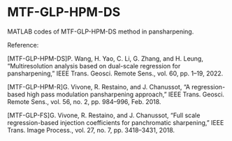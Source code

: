 # MTF-GLP-HPM-DS
MATLAB codes of MTF-GLP-HPM-DS method in pansharpening.

Reference:

[MTF-GLP-HPM-DS]P. Wang, H. Yao, C. Li, G. Zhang, and H. Leung, “Multiresolution analysis based on dual-scale regression for pansharpening,” IEEE Trans. Geosci. Remote Sens., vol. 60, pp. 1–19, 2022.

[MTF-GLP-HPM-R]G. Vivone, R. Restaino, and J. Chanussot, “A regression-based high pass modulation pansharpening approach,” IEEE Trans. Geosci. Remote Sens., vol. 56, no. 2, pp. 984–996, Feb. 2018.

[MTF-GLP-FS]G. Vivone, R. Restaino, and J. Chanussot, “Full scale regression-based injection coefficients for panchromatic sharpening,” IEEE Trans. Image Process., vol. 27, no. 7, pp. 3418–3431, 2018.
